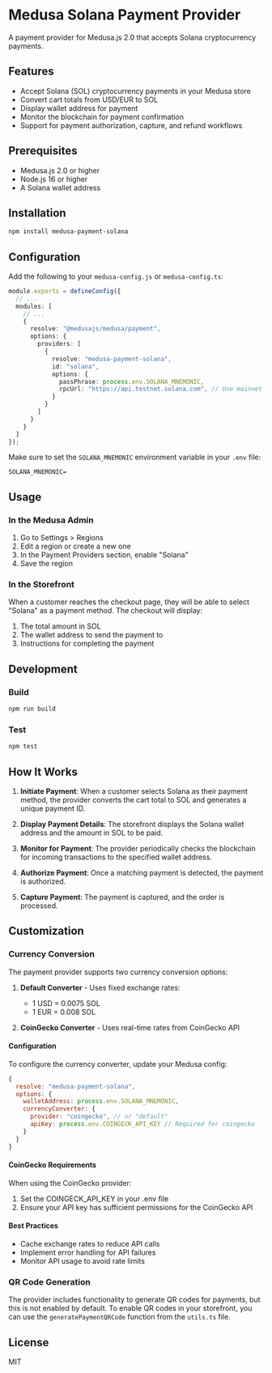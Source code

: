 # Medusa Solana Payment Provider

A payment provider for Medusa.js 2.0 that accepts Solana cryptocurrency payments.

## Features

- Accept Solana (SOL) cryptocurrency payments in your Medusa store
- Convert cart totals from USD/EUR to SOL
- Display wallet address for payment
- Monitor the blockchain for payment confirmation
- Support for payment authorization, capture, and refund workflows

## Prerequisites

- Medusa.js 2.0 or higher
- Node.js 16 or higher
- A Solana wallet address

## Installation

```bash
npm install medusa-payment-solana
```

## Configuration

Add the following to your `medusa-config.js` or `medusa-config.ts`:

```typescript
module.exports = defineConfig({
  // ...
  modules: [
    // ...
    {
      resolve: "@medusajs/medusa/payment",
      options: {
        providers: [
          {
            resolve: "medusa-payment-solana",
            id: "solana",
            options: {
              passPhrase: process.env.SOLANA_MNEMONIC,
              rpcUrl: "https://api.testnet.solana.com", // Use mainnet for production
            }
          }
        ]
      }
    }
  ]
});
```

Make sure to set the `SOLANA_MNEMONIC` environment variable in your `.env` file:

```
SOLANA_MNEMONIC=
```

## Usage

### In the Medusa Admin

1. Go to Settings > Regions
2. Edit a region or create a new one
3. In the Payment Providers section, enable "Solana"
4. Save the region

### In the Storefront

When a customer reaches the checkout page, they will be able to select "Solana" as a payment method. The checkout will display:

1. The total amount in SOL
2. The wallet address to send the payment to
3. Instructions for completing the payment

## Development

### Build

```bash
npm run build
```

### Test

```bash
npm test
```

## How It Works

1. **Initiate Payment**: When a customer selects Solana as their payment method, the provider converts the cart total to SOL and generates a unique payment ID.

2. **Display Payment Details**: The storefront displays the Solana wallet address and the amount in SOL to be paid.

3. **Monitor for Payment**: The provider periodically checks the blockchain for incoming transactions to the specified wallet address.

4. **Authorize Payment**: Once a matching payment is detected, the payment is authorized.

5. **Capture Payment**: The payment is captured, and the order is processed.

## Customization

### Currency Conversion

The payment provider supports two currency conversion options:

1. **Default Converter** - Uses fixed exchange rates:
   - 1 USD = 0.0075 SOL
   - 1 EUR = 0.008 SOL

2. **CoinGecko Converter** - Uses real-time rates from CoinGecko API

#### Configuration

To configure the currency converter, update your Medusa config:

```javascript
{
  resolve: "medusa-payment-solana",
  options: {
    walletAddress: process.env.SOLANA_MNEMONIC,
    currencyConverter: {
      provider: "coingecko", // or "default"
      apiKey: process.env.COINGECK_API_KEY // Required for coingecko
    }
  }
}
```

#### CoinGecko Requirements

When using the CoinGecko provider:
1. Set the COINGECK_API_KEY in your .env file
2. Ensure your API key has sufficient permissions for the CoinGecko API

#### Best Practices

- Cache exchange rates to reduce API calls
- Implement error handling for API failures
- Monitor API usage to avoid rate limits

### QR Code Generation

The provider includes functionality to generate QR codes for payments, but this is not enabled by default. To enable QR codes in your storefront, you can use the `generatePaymentQRCode` function from the `utils.ts` file.

## License

MIT
